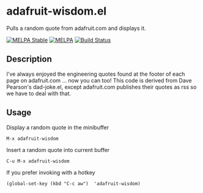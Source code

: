 # adafruit-wisdom.el

Pulls a random quote from adafruit.com and displays it. 

[![MELPA Stable](https://stable.melpa.org/packages/adafruit-wisdom-badge.svg)](https://stable.melpa.org/#/adafruit-wisdom)
[![MELPA](https://melpa.org/packages/adafruit-wisdom-badge.svg)](https://melpa.org/#/adafruit-wisdom)
[![Build Status](https://travis-ci.org/gonewest818/adafruit-wisdom.el.svg?branch=master)](https://travis-ci.org/gonewest818/adafruit-wisdom.el)

## Description

I've always enjoyed the engineering quotes found at the footer of
each page on adafruit.com ... now you can too!  This code is
derived from Dave Pearson's dad-joke.el, except adafruit.com
publishes their quotes as rss so we have to deal with that.

## Usage

Display a random quote in the minibuffer

    M-x adafruit-wisdom

Insert a random quote into current buffer

    C-u M-x adafruit-wisdom

If you prefer invoking with a hotkey

    (global-set-key (kbd "C-c aw")  'adafruit-wisdom)

